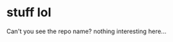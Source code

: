 # stuff lol

<!--
lol why are you even here editing
-->

Can't you see the repo name? nothing interesting here...
